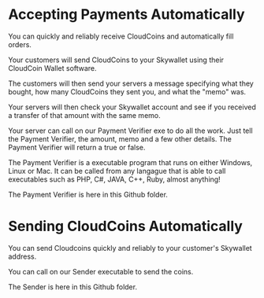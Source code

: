 # Accepting Payments Automatically

You can quickly and reliably receive CloudCoins and automatically fill orders. 

Your customers will send CloudCoins to your Skywallet using their CloudCoin Wallet software. 

The customers will then send your servers a message specifying what they bought, how many CloudCoins they sent you, and what the "memo" was. 

Your servers will then check your Skywallet account and see if you received a transfer of that amount with the same memo.

Your server can call on our Payment Verifier exe to do all the work. Just tell the Payment Verifier, the amount, memo and a few other details. The Payment Verifier will return a true or false. 

The Payment Verifier is a executable program that runs on either Windows, Linux or Mac. It can be called from any langague that is able to call executables such as PHP, C#, JAVA, C++, Ruby, almost anything! 

The Payment Verifier is here in this Github folder. 

# Sending CloudCoins Automatically

You can send Cloudcoins quickly and reliably to your customer's Skywallet address. 

You can call on our Sender executable to send the coins.  

The Sender is here in this Github folder. 
